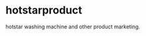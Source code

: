 # hotstarproduct
hotstar washing machine and other product marketing.
<!doctype html>
<html lang="en">
  <head>
    <meta charset="utf-8">
    <meta name="viewport" content="width=device-width, initial-scale=1">
    <title>Bootstrap demo</title>
    <link href="https://cdn.jsdelivr.net/npm/bootstrap@5.3.0-alpha3/dist/css/bootstrap.min.css" rel="stylesheet" integrity="sha384-KK94CHFLLe+nY2dmCWGMq91rCGa5gtU4mk92HdvYe+M/SXH301p5ILy+dN9+nJOZ" crossorigin="anonymous">
    <style>
      .btn {
        background-color: DodgerBlue;
        border: none;
        color: white;
        padding: 12px 30px;
        cursor: pointer;
        font-size: 20px;
      }
      
      
      .btn:hover {
        background-color: RoyalBlue;
      </style>
  </head>
  <body style="background-color:powderblue;">
    <nav class="navbar navbar-expand-lg bg-body-tertiary">
      <div class="container-fluid">
        <a class="navbar-brand" href="#">𝓗𝓸𝓽𝓼𝓽𝓪𝓻</a>
        <button class="navbar-toggler" type="button" data-bs-toggle="collapse" data-bs-target="#navbarSupportedContent" aria-controls="navbarSupportedContent" aria-expanded="false" aria-label="Toggle navigation">
          <span class="navbar-toggler-icon"></span>
        </button>
        <div class="collapse navbar-collapse" id="navbarSupportedContent">
          <ul class="navbar-nav me-auto mb-2 mb-lg-0">
            <li class="nav-item">
              <a class="nav-link active" aria-current="page" href="#">Home</a>
            </li>
            <li class="nav-item">
              <a class="nav-link" href="#">About</a>
            </li>
            <li class="nav-item">
              <a class="nav-link" href="/product">products</a>
              <li class="nav-item">
              <a class="nav-link" href="/contact">Contact</a>
            </li>
              <ul class="dropdown-menu">
                <li><a class="dropdown-item" href="#">phones</a></li>
                <li><a class="dropdown-item" href="#">laptops</a></li>
                <li><hr class="dropdown-divider"></li>
                <li><a class="dropdown-item" href="#">tabs</a></li>
              </ul>
            </li>
            
          </ul>
          <form class="d-flex" role="search">
            <input class="form-control me-2" type="search" placeholder="Search" aria-label="Search">
            <button class="btn btn-outline-success" type="submit">Search</button>
           
          </form>
        </div>
      </div>
    </nav>
    
    <style>
       img{
        position:obsolute;
        width :200px;
        height:500px;
       }
    </style>
   <center> <h3 font-color:red; font-size:30;><b></h3></center>
    <script src="https://cdn.jsdelivr.net/npm/bootstrap@5.3.0-alpha3/dist/js/bootstrap.bundle.min.js" integrity="sha384-ENjdO4Dr2bkBIFxQpeoTz1HIcje39Wm4jDKdf19U8gI4ddQ3GYNS7NTKfAdVQSZe" crossorigin="anonymous"></script>


    <div id="carouselExampleCaptions" class="carousel slide">
      <div class="carousel-indicators">
        <button type="button" data-bs-target="#carouselExampleCaptions" data-bs-slide-to="0" class="active" aria-current="true" aria-label="Slide 1"></button>
        <button type="button" data-bs-target="#carouselExampleCaptions" data-bs-slide-to="1" aria-label="Slide 2"></button>
        <button type="button" data-bs-target="#carouselExampleCaptions" data-bs-slide-to="2" aria-label="Slide 3"></button>
      </div>
      
      <div class="carousel-inner">
        <div class="carousel-item active">
          <img src="https://source.unsplash.com/random/900×700/?shoping news" class="d-block w-100" alt="...">
          <div class="carousel-caption d-none d-md-block">
            <h5>First slide label</h5>
            <p>Some representative placeholder content for the first slide.</p>
          </div>
        </div>
        <div class="carousel-item">
          <img src="https://source.unsplash.com/random/900×700/?washing machine" class="d-block w-100" alt="...">
          <div class="carousel-caption d-none d-md-block">
            <h5>Second slide label</h5>
            <p>Some representative placeholder content for the second slide.</p>
          </div>
        </div>
        <div class="carousel-item">
          <img src="https://source.unsplash.com/random/900×700/?ads" class="d-block w-100" alt="...">
          <div class="carousel-caption d-none d-md-block">
            <h5>Third slide label</h5>
            <p>Some representative placeholder content for the third slide.</p>
          </div>
        </div>
      </div>
    
      <button class="carousel-control-prev" type="button" data-bs-target="#carouselExampleCaptions" data-bs-slide="prev">
        <span class="carousel-control-prev-icon" aria-hidden="true"></span>
        <span class="visually-hidden">Previous</span>
      </button>
      <button class="carousel-control-next" type="button" data-bs-target="#carouselExampleCaptions" data-bs-slide="next">
        <span class="carousel-control-next-icon" aria-hidden="true"></span>
        <span class="visually-hidden">Next</span>
      </button>
    </div>
  
<br>
<br>

    <div class="album py-5 bg-body-tertiary">
      <div class="container">
        
        <div class="row row-cols-1 row-cols-sm-2 row-cols-md-3 g-3">
          <div class="col">
           <img src="https://source.unsplash.com/random/900×700/?phone" class="d-block w-100" alt="...">
           <div class="card shadow-sm">
              
              <div class="card-body">
                <p class="card-text"><center><h4><b>$1000</h4></b></center></p>
                <div class="d-flex justify-content-between align-items-center">
                  <div class="btn-group">
                    <button type="button" class="btn btn-sm btn-outline-secondary">Bye</button>
                  </div>
                  <div>
                    <button type="button" class="btn btn-sm btn-outline-secondary">viwe</button>
                  </div>
                  <button class="btn info">add cart</button>
                </div>
              </div>
            </div>
          </div>
          <style>
          img{
            width:200px;
            height:400px;
          }
        </style>
          <div class="col">
            <div class="card shadow-sm">
              <img src="https://source.unsplash.com/random/900×700/?car" class="d-block w-100" alt="...">
              <div class="card-body">
                <p class="card-text">This is a wider card with supporting text below as a natural lead-in to additional content. This content is a little bit longer.</p>
                <div class="d-flex justify-content-between align-items-center">
                  <div class="btn-group">
                    <button type="button" class="btn btn-sm btn-outline-secondary">View</button>
                    <button type="button" class="btn btn-sm btn-outline-secondary">Edit</button>
                  </div>
                  <small class="text-body-secondary">9 mins</small>
                </div>
              </div>
            </div>
          </div>
          <div class="col">
            <div class="card shadow-sm">
              <img src="https://source.unsplash.com/random/900×700/?tv" class="d-block w-100" alt="...">
              <div class="card-body">
                <p class="card-text">This is a wider card with supporting text below as a natural lead-in to additional content. This content is a little bit longer.</p>
                <div class="d-flex justify-content-between align-items-center">
                  <div class="btn-group">
                    <button type="button" class="btn btn-sm btn-outline-secondary">View</button>
                    <button type="button" class="btn btn-sm btn-outline-secondary">Edit</button>
                  </div>
                  <small class="text-body-secondary">9 mins</small>
                </div>
              </div>
            </div>
          </div>
  
          <div class="col">
            <div class="card shadow-sm">
              <img src="https://source.unsplash.com/random/500×700/?laptop" class="d-block w-100" alt="...">
              <div class="card-body">
                <p class="card-text">This is a wider card with supporting text below as a natural lead-in to additional content. This content is a little bit longer.</p>
                <div class="d-flex justify-content-between align-items-center">
                  <div class="btn-group">
                    <button type="button" class="btn btn-sm btn-outline-secondary">View</button>
                    <button type="button" class="btn btn-sm btn-outline-secondary">Edit</button>
                  </div>
                  <small class="text-body-secondary">9 mins</small>
                </div>
              </div>
            </div>
          </div>
          <div class="col">
            <div class="card shadow-sm">
              <img src="https://source.unsplash.com/random/900×700/?books" class="d-block w-100" alt="...">
              <div class="card-body">
                <p class="card-text">This is a wider card with supporting text below as a natural lead-in to additional content. This content is a little bit longer.</p>
                <div class="d-flex justify-content-between align-items-center">
                  <div class="btn-group">
                    <button type="button" class="btn btn-sm btn-outline-secondary">View</button>
                    <button type="button" class="btn btn-sm btn-outline-secondary">Edit</button>
                  </div>
                  <small class="text-body-secondary">9 mins</small>
                </div>
              </div>
            </div>
          </div>
          <div class="col">
            <div class="card shadow-sm">
              <img src="https://source.unsplash.com/random/900×700/?bike" class="d-block w-100" alt="...">
              <div class="card-body">
                <p class="card-text">This is a wider card with supporting text below as a natural lead-in to additional content. This content is a little bit longer.</p>
                <div class="d-flex justify-content-between align-items-center">
                  <div class="btn-group">
                    <button type="button" class="btn btn-sm btn-outline-secondary">View</button>
                    <button type="button" class="btn btn-sm btn-outline-secondary">Edit</button>
                  </div>
                  <small class="text-body-secondary">9 mins</small>
                </div>
              </div>
            </div>
          </div>
  
          <div class="col">
            <div class="card shadow-sm">
              <img src="https://source.unsplash.com/random/900×700/?iphone" class="d-block w-100" alt="...">
              <div class="card-body">
                <p class="card-text">This is a wider card with supporting text below as a natural lead-in to additional content. This content is a little bit longer.</p>
                <div class="d-flex justify-content-between align-items-center">
                  <div class="btn-group">
                    <button type="button" class="btn btn-sm btn-outline-secondary">View</button>
                    <button type="button" class="btn btn-sm btn-outline-secondary">Edit</button>
                  </div>
                  <small class="text-body-secondary">9 mins</small>
                </div>
              </div>
            </div>
          </div>
          <div class="col">
            <div class="card shadow-sm">
              <img src="https://source.unsplash.com/random/900×700/?clock" class="d-block w-100" alt="...">
              <div class="card-body">
                <p class="card-text">This is a wider card with supporting text below as a natural lead-in to additional content. This content is a little bit longer.</p>
                <div class="d-flex justify-content-between align-items-center">
                  <div class="btn-group">
                    <button type="button" class="btn btn-sm btn-outline-secondary">View</button>
                    <button type="button" class="btn btn-sm btn-outline-secondary">Edit</button>
                  </div>
                  <small class="text-body-secondary">9 mins</small>
                </div>
              </div>
            </div>
          </div>
          <div class="col">
            <div class="card shadow-sm">
              <img src="https://source.unsplash.com/random/900×700/?table" class="d-block w-100" alt="...">
              <div class="card-body">
                <p class="card-text">This is a wider card with supporting text below as a natural lead-in to additional content. This content is a little bit longer.</p>
                <div class="d-flex justify-content-between align-items-center">
                  <div class="btn-group">
                    <button type="button" class="btn btn-sm btn-outline-secondary">View</button>
                    <button type="button" class="btn btn-sm btn-outline-secondary">Edit</button>
                  </div>
                  <small class="text-body-secondary">9 mins</small>
                </div>
              </div>
            </div>
          </div>
        </div>
      </div>
    </div>

  
  </body>
</html>
